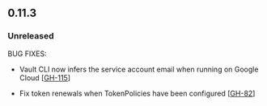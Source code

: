 ## 0.11.3
### Unreleased

BUG FIXES:
* Vault CLI now infers the service account email when running on Google Cloud [[GH-115](https://github.com/hashicorp/vault-plugin-auth-gcp/pull/115)]

* Fix token renewals when TokenPolicies have been configured [[GH-82](https://github.com/hashicorp/vault-plugin-auth-gcp/pull/82)]
